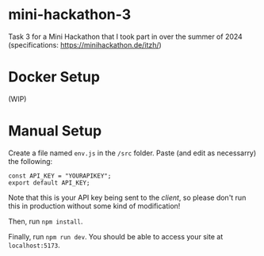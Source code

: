 # mini-hackathon-3

Task 3 for a Mini Hackathon that I took part in over the summer of 2024 (specifications: https://minihackathon.de/itzh/)

# Docker Setup

(WIP)

# Manual Setup

Create a file named `env.js` in the `/src` folder. Paste (and edit as necessarry) the following:

```
const API_KEY = "YOURAPIKEY";
export default API_KEY;
```

Note that this is your API key being sent to the _client_, so please don't run this in production without some kind of modification!

Then, run `npm install`.

Finally, run `npm run dev`. You should be able to access your site at `localhost:5173`.
